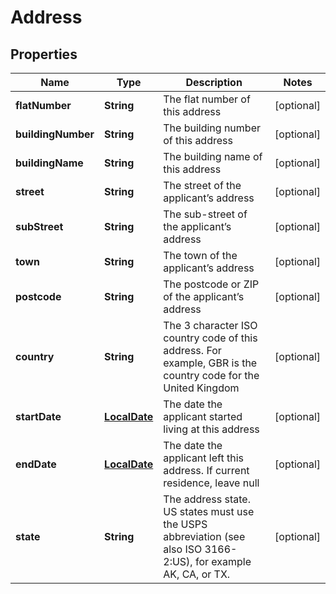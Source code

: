 
# Address

## Properties
Name | Type | Description | Notes
------------ | ------------- | ------------- | -------------
**flatNumber** | **String** | The flat number of this address |  [optional]
**buildingNumber** | **String** | The building number of this address |  [optional]
**buildingName** | **String** | The building name of this address |  [optional]
**street** | **String** | The street of the applicant’s address |  [optional]
**subStreet** | **String** | The sub-street of the applicant’s address |  [optional]
**town** | **String** | The town of the applicant’s address |  [optional]
**postcode** | **String** | The postcode or ZIP of the applicant’s address |  [optional]
**country** | **String** | The 3 character ISO country code of this address. For example, GBR is the country code for the United Kingdom |  [optional]
**startDate** | [**LocalDate**](LocalDate.md) | The date the applicant started living at this address |  [optional]
**endDate** | [**LocalDate**](LocalDate.md) | The date the applicant left this address. If current residence, leave null |  [optional]
**state** | **String** | The address state. US states must use the USPS abbreviation (see also ISO 3166-2:US), for example AK, CA, or TX. |  [optional]




